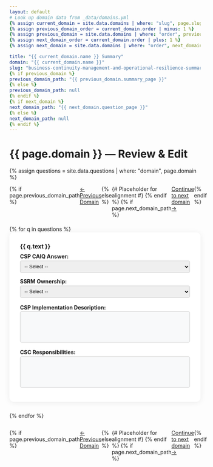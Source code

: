 ```yaml
---
layout: default
# Look up domain data from _data/domains.yml
{% assign current_domain = site.data.domains | where: "slug", page.slug | first %}
{% assign previous_domain_order = current_domain.order | minus: 1 %}
{% assign previous_domain = site.data.domains | where: "order", previous_domain_order | first %}
{% assign next_domain_order = current_domain.order | plus: 1 %}
{% assign next_domain = site.data.domains | where: "order", next_domain_order | first %}

title: "{{ current_domain.name }} Summary"
domain: "{{ current_domain.name }}"
slug: "business-continuity-management-and-operational-resilience-summary" # Keep slug for lookup
{% if previous_domain %}
previous_domain_path: "{{ previous_domain.summary_page }}"
{% else %}
previous_domain_path: null
{% endif %}
{% if next_domain %}
next_domain_path: "{{ next_domain.question_page }}"
{% else %}
next_domain_path: null
{% endif %}
---
```


# {{ page.domain }} — Review & Edit

{% assign questions = site.data.questions | where: "domain", page.domain %}

<div style="max-width: 700px; margin: 0 auto;">
  <div style="display: flex; justify-content: space-between; margin-bottom: 1.5em;">
    {% if page.previous_domain_path %}
      <a href="{{ page.previous_domain_path | relative_url }}" class="btn btn-secondary">← Previous Domain</a>
    {% else %}
      <span style="width: 100px;"></span> {# Placeholder for alignment #}
    {% endif %}
    {% if page.next_domain_path %}
      <a href="{{ page.next_domain_path | relative_url }}" class="btn btn-primary">Continue to next domain →</a>
    {% endif %}
  </div>
  <div id="{{ page.slug }}">
    {% for q in questions %}
    <div class="summary-question-block" data-storage-key="{{ q.storage_key }}" style="background:#fff;border-radius:12px;box-shadow:0 2px 16px rgba(0,0,0,0.07);padding:2em 2em 1.5em 2em; margin-bottom: 2em;">
      <div style="font-size:1.1em;font-weight:bold;margin-bottom:0.5em;">{{ q.text }}</div>
      <div style="display:flex;gap:1em;margin-bottom:1.2em;flex-wrap:wrap;">
        <div style="flex:1 1 220px;min-width:220px;">
          <label style="font-weight:bold;" for="caiq-answer-{{ q.storage_key }}">CSP CAIQ Answer:</label><br>
          <select id="caiq-answer-{{ q.storage_key }}" class="caiq-answer" style="width:100%;padding:0.5em;border-radius:4px;border:1px solid #ccc;margin-top:0.2em;">
            <option value="">-- Select --</option>
            <option>Yes</option>
            <option>No</option>
            <option>Not Applicable</option>
          </select>
        </div>
        <div style="flex:1 1 220px;min-width:220px;">
          <label style="font-weight:bold;" for="ssrm-ownership-{{ q.storage_key }}">SSRM Ownership:</label><br>
          <select id="ssrm-ownership-{{ q.storage_key }}" class="ssrm-ownership" style="width:100%;padding:0.5em;border-radius:4px;border:1px solid #ccc;margin-top:0.2em;">
            <option value="">-- Select --</option>
            <option>CSP-owned</option>
            <option>CSC-owned</option>
            <option>3rd-party outsourced</option>
            <option>Shared CSP and CSC</option>
            <option>Shared CSP and 3rd party</option>
          </select>
        </div>
      </div>
      <div style="margin-bottom:1.2em;">
        <label style="font-weight:bold;" for="csp-impl-desc-{{ q.storage_key }}">CSP Implementation Description:</label>
        <div id="csp-impl-desc-{{ q.storage_key }}" class="csp-impl-desc" style="background:#f8f9fa;border:1px solid #ccc;border-radius:4px;min-height:80px;margin-top:0.2em;"></div>
      </div>
      <div style="margin-bottom:1.2em;">
        <label style="font-weight:bold;" for="csc-resp-{{ q.storage_key }}">CSC Responsibilities:</label>
        <div id="csc-resp-{{ q.storage_key }}" class="csc-resp" style="background:#f8f9fa;border:1px solid #ccc;border-radius:4px;min-height:80px;margin-top:0.2em;"></div>
      </div>
    </div>
    {% endfor %}
  </div>

  <div style="display: flex; justify-content: space-between; margin-top: 2em;">
    {% if page.previous_domain_path %}
      <a href="{{ page.previous_domain_path | relative_url }}" class="btn btn-secondary">← Previous Domain</a>
    {% else %}
       <span style="width: 100px;"></span> {# Placeholder for alignment #}
    {% endif %}
    {% if page.next_domain_path %}
      <a href="{{ page.next_domain_path | relative_url }}" class="btn btn-primary">Continue to next domain →</a>
    {% endif %}
  </div>
</div>

<!-- Toast Notification -->
<div id="toast-saved" style="display:none; position:fixed; z-index:9999; right:24px; bottom:24px; background:#28a745; color:#fff; padding:0.9em 1.5em; border-radius:8px; font-weight:bold; box-shadow:0 2px 8px rgba(0,0,0,0.12); font-size:1.1em; transition:opacity 0.3s;">Saved!</div>

<!-- Quill.js CDN -->
<link href="https://cdn.quilljs.com/1.3.6/quill.bubble.css" rel="stylesheet">
<script src="https://cdn.quilljs.com/1.3.6/quill.min.js"></script>
<script>
function showToast() {
  const toast = document.getElementById('toast-saved');
  toast.style.display = 'block';
  toast.style.opacity = '1';
  setTimeout(() => {
    toast.style.opacity = '0';
    setTimeout(() => { toast.style.display = 'none'; }, 300);
  }, 1200);
}

function saveAnswers(storageKey, answerSel, ownerSel, quillCSP, quillCSC) {
  const data = { ...JSON.parse(localStorage.getItem(storageKey) || '{}') };
  if (answerSel) data.caiqAnswer = answerSel.value;
  if (ownerSel) data.ssrmOwnership = ownerSel.value;
  if (quillCSP) data.cspImpl = quillCSP.root.innerHTML;
  if (quCSC) data.cscResp = quillCSC.root.innerHTML;
  localStorage.setItem(storageKey, JSON.stringify(data));
  showToast(); // Only show toast on successful save
}

function loadAnswers(storageKey, answerSel, ownerSel, quillCSP, quillCSC) {
  const data = JSON.parse(localStorage.getItem(storageKey) || '{}');
  if (data.caiqAnswer && answerSel) answerSel.value = data.caiqAnswer;
  if (data.ssrmOwnership && ownerSel) ownerSel.value = data.ssrmOwnership;
  if (data.cspImpl && quillCSP) quillCSP.root.innerHTML = data.cspImpl;
  if (data.cscResp && quillCSC) quillCSC.root.innerHTML = data.cscResp;
}

document.addEventListener('DOMContentLoaded', function() {
  document.querySelectorAll('.summary-question-block').forEach(block => {
    const storageKey = block.getAttribute('data-storage-key');
    const answerSel = block.querySelector('.caiq-answer');
    const ownerSel = block.querySelector('.ssrm-ownership');
    const cspDiv = block.querySelector('.csp-impl-desc');
    const cscDiv = block.querySelector('.csc-resp');

    // Initialize Quill editors only if the elements exist
    let quillCSP = null;
    if (cspDiv) {
        quillCSP = new Quill(cspDiv, {
            theme: 'bubble',
            placeholder: 'Describe the implementation...',
            modules: { toolbar: [ ['bold', 'italic', 'underline'], ['link'], [{ 'list': 'ordered'}, { 'list': 'bullet' }] ] }
        });
        quillCSP.root.addEventListener('blur', () => saveAnswers(storageKey, answerSel, ownerSel, quillCSP, quillCSC));
    }

    let quillCSC = null;
    if (cscDiv) {
        quillCSC = new Quill(cscDiv, {
            theme: 'bubble',
            placeholder: 'Describe the responsibilities...',
            modules: { toolbar: [ ['bold', 'italic', 'underline'], ['link'], [{ 'list': 'ordered'}, { 'list': 'bullet' }] ] }
        });
        quillCSC.root.addEventListener('blur', () => saveAnswers(storageKey, answerSel, ownerSel, quillCSP, quillCSC));
    }

    // Load saved answers
    loadAnswers(storageKey, answerSel, ownerSel, quillCSP, quillCSC);

    // Save on change for selects
    if (answerSel) answerSel.addEventListener('change', () => saveAnswers(storageKey, answerSel, ownerSel, quillCSP, quillCSC));
    if (ownerSel) ownerSel.addEventListener('change', () => saveAnswers(storageKey, answerSel, ownerSel, quillCSP, quillCSC));

  });
});
</script> 